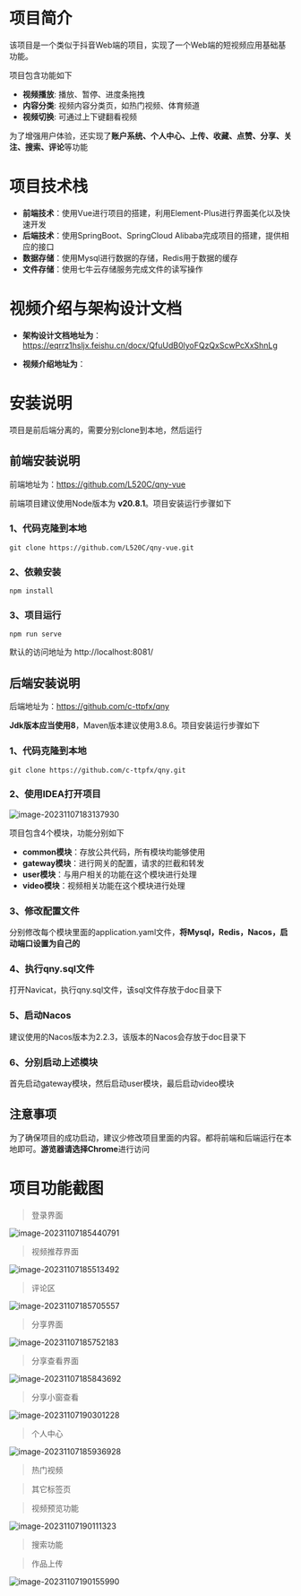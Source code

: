 # 项目简介

该项目是一个类似于抖音Web端的项目，实现了一个Web端的短视频应用基础基功能。

项目包含功能如下

- **视频播放**: 播放、暂停、进度条拖拽
- **内容分类**: 视频内容分类页，如热门视频、体育频道
- **视频切换**: 可通过上下键翻看视频

为了增强用户体验，还实现了**账户系统、个人中心、上传、收藏、点赞、分享、关注、搜索、评论**等功能

# 项目技术栈

- **前端技术**：使用Vue进行项目的搭建，利用Element-Plus进行界面美化以及快速开发
- **后端技术**：使用SpringBoot、SpringCloud Alibaba完成项目的搭建，提供相应的接口
- **数据存储**：使用Mysql进行数据的存储，Redis用于数据的缓存
- **文件存储**：使用七牛云存储服务完成文件的读写操作

# 视频介绍与架构设计文档

* **架构设计文档地址为**：https://eqrrz1hsljx.feishu.cn/docx/QfuUdB0lyoFQzQxScwPcXxShnLg

* **视频介绍地址为**：

# 安装说明

项目是前后端分离的，需要分别clone到本地，然后运行

## 前端安装说明

前端地址为：https://github.com/L520C/qny-vue

前端项目建议使用Node版本为 **v20.8.1**。项目安装运行步骤如下

### 1、代码克隆到本地

```
git clone https://github.com/L520C/qny-vue.git
```

### 2、依赖安装

```
npm install
```

### 3、项目运行

```
npm run serve
```

默认的访问地址为 http://localhost:8081/

## 后端安装说明

后端地址为：https://github.com/c-ttpfx/qny

**Jdk版本应当使用8**，Maven版本建议使用3.8.6。项目安装运行步骤如下

### 1、代码克隆到本地

```
git clone https://github.com/c-ttpfx/qny.git
```

###  2、使用IDEA打开项目

![image-20231107183137930](https://raw.githubusercontent.com/c-ttpfx/markdown-image/main/typora-img/image-20231107183137930.png)

项目包含4个模块，功能分别如下

* **common模块**：存放公共代码，所有模块均能够使用
* **gateway模块**：进行网关的配置，请求的拦截和转发
* **user模块**：与用户相关的功能在这个模块进行处理
* **video模块**：视频相关功能在这个模块进行处理

### 3、修改配置文件

分别修改每个模块里面的application.yaml文件，**将Mysql，Redis，Nacos，启动端口设置为自己的**

### 4、执行qny.sql文件

打开Navicat，执行qny.sql文件，该sql文件存放于doc目录下

### 5、启动Nacos

建议使用的Nacos版本为2.2.3，该版本的Nacos会存放于doc目录下

### 6、分别启动上述模块

首先启动gateway模块，然后启动user模块，最后启动video模块

## 注意事项

为了确保项目的成功启动，建议少修改项目里面的内容。都将前端和后端运行在本地即可。**游览器请选择Chrome**进行访问

# 项目功能截图

>  登录界面

![image-20231107185440791](https://raw.githubusercontent.com/c-ttpfx/markdown-image/main/typora-img/image-20231107185440791.png)

> 视频推荐界面

![image-20231107185513492](https://raw.githubusercontent.com/c-ttpfx/markdown-image/main/typora-img/image-20231107185513492.png)

> 评论区

![image-20231107185705557](https://raw.githubusercontent.com/c-ttpfx/markdown-image/main/typora-img/image-20231107185705557.png)

> 分享界面

![image-20231107185752183](https://raw.githubusercontent.com/c-ttpfx/markdown-image/main/typora-img/image-20231107185752183.png)

> 分享查看界面

![image-20231107185843692](https://raw.githubusercontent.com/c-ttpfx/markdown-image/main/typora-img/image-20231107185843692.png)

> 分享小窗查看

![image-20231107190301228](https://raw.githubusercontent.com/c-ttpfx/markdown-image/main/typora-img/image-20231107190301228.png)

> 个人中心

![image-20231107185936928](https://raw.githubusercontent.com/c-ttpfx/markdown-image/main/typora-img/image-20231107185936928.png)

> 热门视频



> 其它标签页



> 视频预览功能

![image-20231107190111323](https://raw.githubusercontent.com/c-ttpfx/markdown-image/main/typora-img/image-20231107190111323.png)

> 搜索功能



> 作品上传

![image-20231107190155990](https://raw.githubusercontent.com/c-ttpfx/markdown-image/main/typora-img/image-20231107190155990.png)

